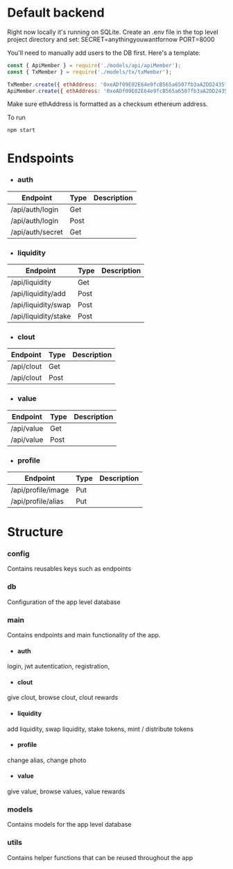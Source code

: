 # Default backend

Right now locally it's running on SQLite.
Create an .env file in the top level project directory and set:
SECRET=anythingyouwantfornow
PORT=8000


You'll need to manually add users to the DB first. Here's a template:
```javascript
const { ApiMember } = require('./models/api/apiMember');
const { TxMember } = require('./models/tx/txMember');

TxMember.create({ ethAddress: '0xeADf09E02E64e9fcB565a6507fb3aA2DD24357b2', type: 'PERSONAL', createdEpoch: 0 })
ApiMember.create({ ethAddress: '0xeADf09E02E64e9fcB565a6507fb3aA2DD24357b2', alias: 'z', createdEpoch: 0 })
```

Make sure ethAddress is formatted as a checksum ethereum address.


To run

```bash
npm start
```
# Endspoints
- ### auth
| Endpoint  | Type | Description
| ------------- | ------------- | ------------- |
| /api/auth/login  | Get  |   |
| /api/auth/login  | Post  |   |
| /api/auth/secret  | Get  |   |

- ### liquidity
| Endpoint  | Type | Description
| ------------- | ------------- | ------------- |
| /api/liquidity  | Get  |   |
| /api/liquidity/add  | Post  |   |
| /api/liquidity/swap  | Post  |   |
| /api/liquidity/stake  | Post  |   |

- ### clout
| Endpoint  | Type | Description
| ------------- | ------------- | ------------- |
| /api/clout  | Get  |   |
| /api/clout  | Post  |   |

- ### value
| Endpoint  | Type | Description
| ------------- | ------------- | ------------- |
| /api/value  | Get  |   |
| /api/value  | Post  |   |

- ### profile
| Endpoint  | Type | Description
| ------------- | ------------- | ------------- |
| /api/profile/image  | Put  |   |
| /api/profile/alias  | Put  |   |


# Structure
### config
Contains reusables keys such as endpoints
### db
Configuration of the app level database
### main
Contains endpoints and main functionality of the app.
- #### auth
login, jwt autentication, registration, 
- #### clout
give clout, browse clout, clout rewards
- #### liquidity
add liquidity, swap liquidity, stake tokens, mint / distribute tokens
- #### profile
change alias, change photo
- #### value
give value, browse values, value rewards

### models
Contains models for the app level database

### utils
Contains helper functions that can be reused throughout the app
